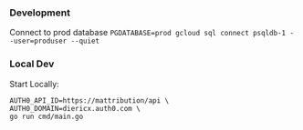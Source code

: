 ### Development
Connect to prod database
`PGDATABASE=prod gcloud sql connect psqldb-1 --user=produser --quiet`

### Local Dev
Start Locally: 

```
AUTH0_API_ID=https://mattribution/api \
AUTH0_DOMAIN=diericx.auth0.com \
go run cmd/main.go
```